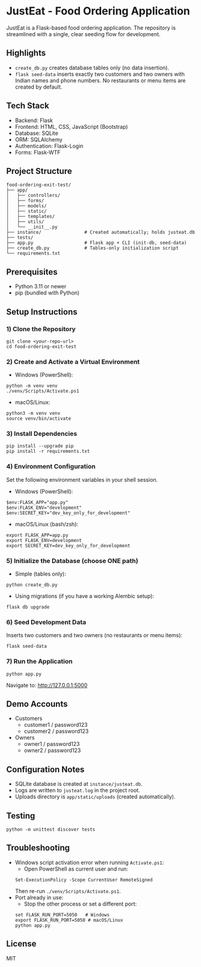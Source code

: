 # JustEat - Food Ordering Application

JustEat is a Flask-based food ordering application. The repository is streamlined with a single, clear seeding flow for development.

## Highlights
- `create_db.py` creates database tables only (no data insertion).
- `flask seed-data` inserts exactly two customers and two owners with Indian names and phone numbers. No restaurants or menu items are created by default.

## Tech Stack
- Backend: Flask
- Frontend: HTML, CSS, JavaScript (Bootstrap)
- Database: SQLite
- ORM: SQLAlchemy
- Authentication: Flask-Login
- Forms: Flask-WTF

## Project Structure
```
food-ordering-exit-test/
├── app/
│   ├── controllers/
│   ├── forms/
│   ├── models/
│   ├── static/
│   ├── templates/
│   ├── utils/
│   └── __init__.py
├── instance/                # Created automatically; holds justeat.db
├── tests/
├── app.py                   # Flask app + CLI (init-db, seed-data)
├── create_db.py             # Tables-only initialization script
└── requirements.txt
```

## Prerequisites
- Python 3.11 or newer
- pip (bundled with Python)

## Setup Instructions

### 1) Clone the Repository
```
git clone <your-repo-url>
cd food-ordering-exit-test
```

### 2) Create and Activate a Virtual Environment
- Windows (PowerShell):
```
python -m venv venv
./venv/Scripts/Activate.ps1
```
- macOS/Linux:
```
python3 -m venv venv
source venv/bin/activate
```

### 3) Install Dependencies
```
pip install --upgrade pip
pip install -r requirements.txt
```

### 4) Environment Configuration
Set the following environment variables in your shell session.

- Windows (PowerShell):
```
$env:FLASK_APP="app.py"
$env:FLASK_ENV="development"
$env:SECRET_KEY="dev_key_only_for_development"
```
- macOS/Linux (bash/zsh):
```
export FLASK_APP=app.py
export FLASK_ENV=development
export SECRET_KEY=dev_key_only_for_development
```

### 5) Initialize the Database (choose ONE path)
- Simple (tables only):
```
python create_db.py
```
- Using migrations (if you have a working Alembic setup):
```
flask db upgrade
```

### 6) Seed Development Data
Inserts two customers and two owners (no restaurants or menu items):
```
flask seed-data
```

### 7) Run the Application
```
python app.py
```
Navigate to: http://127.0.0.1:5000

## Demo Accounts
- Customers
  - customer1 / password123
  - customer2 / password123
- Owners
  - owner1 / password123
  - owner2 / password123

## Configuration Notes
- SQLite database is created at `instance/justeat.db`.
- Logs are written to `justeat.log` in the project root.
- Uploads directory is `app/static/uploads` (created automatically).

## Testing
```
python -m unittest discover tests
```

## Troubleshooting
- Windows script activation error when running `Activate.ps1`:
  - Open PowerShell as current user and run:
  ```
  Set-ExecutionPolicy -Scope CurrentUser RemoteSigned
  ```
  Then re-run `./venv/Scripts/Activate.ps1`.
- Port already in use:
  - Stop the other process or set a different port:
  ```
  set FLASK_RUN_PORT=5050   # Windows
  export FLASK_RUN_PORT=5050 # macOS/Linux
  python app.py
  ```

## License
MIT